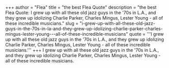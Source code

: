 +++
author = "Flea"
title = "the best Flea Quote"
description = "the best Flea Quote: I grew up with all these old jazz guys in the '70s in L.A., and they grew up idolizing Charlie Parker, Charles Mingus, Lester Young - all of these incredible musicians."
slug = "i-grew-up-with-all-these-old-jazz-guys-in-the-70s-in-la-and-they-grew-up-idolizing-charlie-parker-charles-mingus-lester-young---all-of-these-incredible-musicians"
quote = '''I grew up with all these old jazz guys in the '70s in L.A., and they grew up idolizing Charlie Parker, Charles Mingus, Lester Young - all of these incredible musicians.'''
+++
I grew up with all these old jazz guys in the '70s in L.A., and they grew up idolizing Charlie Parker, Charles Mingus, Lester Young - all of these incredible musicians.
